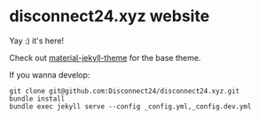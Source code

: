 # disconnect24.xyz website
Yay :) it's here!

Check out [material-jekyll-theme](https://github.com/alexcarpenter/material-jekyll-theme) for the base theme.

If you wanna develop:
```
git clone git@github.com:Disconnect24/disconnect24.xyz.git
bundle install
bundle exec jekyll serve --config _config.yml,_config.dev.yml
``` 
